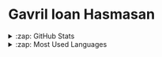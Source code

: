 # Gavril Ioan Hasmasan
<details>
  <summary>:zap: GitHub Stats</summary>

  <img align="left" alt="Gavril's GitHub Stats" src="https://github-readme-stats.vercel.app/api?username=gsylverman&show_icons=true&hide_border=true" />

</details>

<details>
  <summary>:zap: Most Used Languages</summary>

<img align="left" alt="Gavril's GitHub Top Languages" src="https://github-readme-stats.vercel.app/api/top-langs/?username=gsylverman" />

</details>
